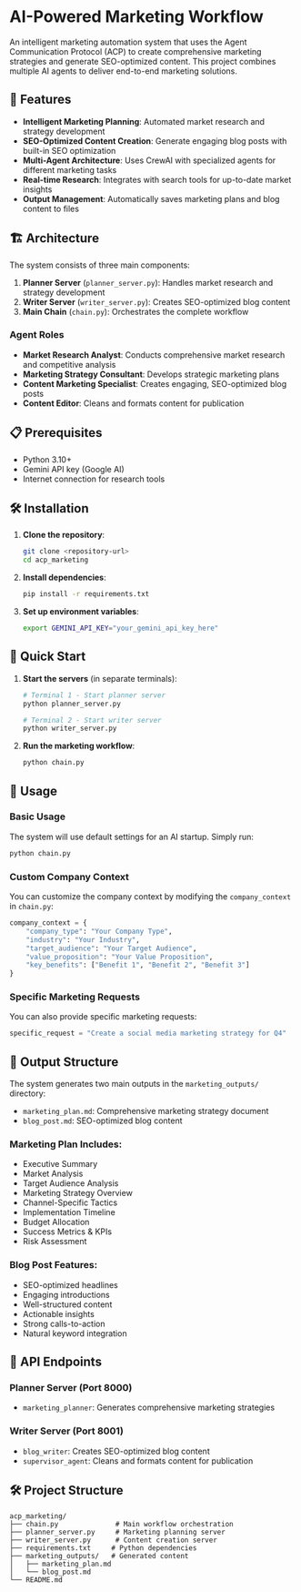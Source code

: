 # AI-Powered Marketing Workflow

An intelligent marketing automation system that uses the Agent Communication Protocol (ACP) to create comprehensive marketing strategies and generate SEO-optimized content. This project combines multiple AI agents to deliver end-to-end marketing solutions.

## 🚀 Features

- **Intelligent Marketing Planning**: Automated market research and strategy development
- **SEO-Optimized Content Creation**: Generate engaging blog posts with built-in SEO optimization
- **Multi-Agent Architecture**: Uses CrewAI with specialized agents for different marketing tasks
- **Real-time Research**: Integrates with search tools for up-to-date market insights
- **Output Management**: Automatically saves marketing plans and blog content to files

## 🏗️ Architecture

The system consists of three main components:

1. **Planner Server** (`planner_server.py`): Handles market research and strategy development
2. **Writer Server** (`writer_server.py`): Creates SEO-optimized blog content
3. **Main Chain** (`chain.py`): Orchestrates the complete workflow

### Agent Roles

- **Market Research Analyst**: Conducts comprehensive market research and competitive analysis
- **Marketing Strategy Consultant**: Develops strategic marketing plans
- **Content Marketing Specialist**: Creates engaging, SEO-optimized blog posts
- **Content Editor**: Cleans and formats content for publication

## 📋 Prerequisites

- Python 3.10+
- Gemini API key (Google AI)
- Internet connection for research tools

## 🛠️ Installation

1. **Clone the repository**:
   ```bash
   git clone <repository-url>
   cd acp_marketing
   ```

2. **Install dependencies**:
   ```bash
   pip install -r requirements.txt
   ```

3. **Set up environment variables**:
   ```bash
   export GEMINI_API_KEY="your_gemini_api_key_here"
   ```

## 🚀 Quick Start

1. **Start the servers** (in separate terminals):
   ```bash
   # Terminal 1 - Start planner server
   python planner_server.py
   
   # Terminal 2 - Start writer server
   python writer_server.py
   ```

2. **Run the marketing workflow**:
   ```bash
   python chain.py
   ```

## 📖 Usage

### Basic Usage

The system will use default settings for an AI startup. Simply run:

```bash
python chain.py
```

### Custom Company Context

You can customize the company context by modifying the `company_context` in `chain.py`:

```python
company_context = {
    "company_type": "Your Company Type",
    "industry": "Your Industry",
    "target_audience": "Your Target Audience",
    "value_proposition": "Your Value Proposition",
    "key_benefits": ["Benefit 1", "Benefit 2", "Benefit 3"]
}
```

### Specific Marketing Requests

You can also provide specific marketing requests:

```python
specific_request = "Create a social media marketing strategy for Q4"
```

## 📁 Output Structure

The system generates two main outputs in the `marketing_outputs/` directory:

- `marketing_plan.md`: Comprehensive marketing strategy document
- `blog_post.md`: SEO-optimized blog content

### Marketing Plan Includes:
- Executive Summary
- Market Analysis
- Target Audience Analysis
- Marketing Strategy Overview
- Channel-Specific Tactics
- Implementation Timeline
- Budget Allocation
- Success Metrics & KPIs
- Risk Assessment

### Blog Post Features:
- SEO-optimized headlines
- Engaging introductions
- Well-structured content
- Actionable insights
- Strong calls-to-action
- Natural keyword integration

## 🔧 API Endpoints

### Planner Server (Port 8000)
- `marketing_planner`: Generates comprehensive marketing strategies

### Writer Server (Port 8001)
- `blog_writer`: Creates SEO-optimized blog content
- `supervisor_agent`: Cleans and formats content for publication

## 🛠️ Project Structure
```
acp_marketing/
├── chain.py              # Main workflow orchestration
├── planner_server.py     # Marketing planning server
├── writer_server.py      # Content creation server
├── requirements.txt     # Python dependencies
├── marketing_outputs/   # Generated content
│   ├── marketing_plan.md
│   └── blog_post.md
└── README.md
```

